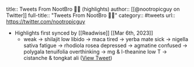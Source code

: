 title:: Tweets From NootBro 🧬🧠 (highlights)
author:: [[@nootropicguy on Twitter]]
full-title:: "Tweets From NootBro 🧬🧠"
category:: #tweets
url:: https://twitter.com/nootropicguy

- Highlights first synced by [[Readwise]] [[Mar 6th, 2023]]
	- weak -> shilajit
	  low libido -> maca
	  tired -> yerba mate
	  sick -> nigella sativa
	  fatigue -> rhodiola rosea
	  depressed -> agmatine
	  confused -> polygala tenuifolia
	  overthinking -> mg & l-theanine
	  low T -> cistanche & tongkat ali ([View Tweet](https://twitter.com/nootropicguy/status/1630704451190239238))